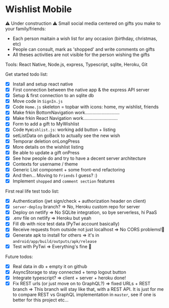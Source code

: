 # Wishlist Mobile

⚠️ Under construction ⚠️
Small social media centered on gifts you make to your family/friends:

- Each person maitain a wish list for any occasion (birthday, christmas, etc)
- People can consult, mark as 'shopped' and write comments on gifts
- All theses activities are not visible for the person wishing the gifts

Tools: React Native, Node.js, express, Typescript, sqlite, Heroku, Git

Get started todo list:

- [x] Install and setup react native
- [x] First connection between the native app & the express API server
- [x] Setup & first connection to an sqlite db
- [x] Move code in `SignIn.js`
- [x] Code `Home.js` skeleton = topbar with icons: home, my wishlist, friends
- [x] Make frkin BottomNavigation work...........................
- [x] Make frkin React Navigation work...........................
- [x] Form to add a gift to MyWishlist
- [x] Code `MyWishlist.js`: working add button + listing
- [x] setListData on goBack to actually see the new wish
- [x] Temporar deletion onLongPress
- [x] More details on the wishlist listing
- [x] Be able to update a gift onPress
- [x] See how people do and try to have a decent server architecture
- [x] Contexts for username / theme
- [x] Generic List component + some front-end refactoring
- [x] And then... Moving to `Friends` I guess? :)
- [x] Implement `shopped` and `comment section` features

First real life test todo list:

- [x] Authentication (jwt sign/check + authorization header on client)
- [x] `server-deploy` branch? => No, Heroku custom repo for server
- [x] Deploy on netlify => No SQLite integration, so bye serverless, hi PaaS
- [x] .env file on netlify => Heroku but yeah
- [x] Fill db with nice test data (PyTwi account basically)
- [x] Receive requests from outside not just localhost => No CORS problems!🤯
- [x] Generate apk to install for others => it's in `android/app/build/outputs/apk/release`
- [x] Test with PyTwi => Everything's fine 🙂

Future todos:

- [x] Real data in db + empty it on github
- [x] AsyncStorage to stay connected + temp logout button
- [x] Integrate typescript? => client + server + heroku done!
- [x] Fix REST urls (or just move on to GraphQL?) => fixed URLs + REST branch
      => This branch will stay like that, with a REST API. It is just for me to compare REST vs GraphQL implementation in `master`, see if one is better for this project etc...

